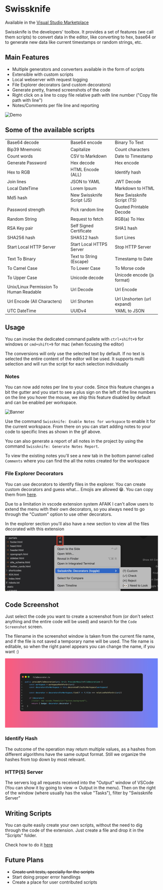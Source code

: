 # Swissknife

Available in the [Visual Studio Marketplace](https://marketplace.visualstudio.com/items?itemName=luisfontes19.vscode-swissknife)


Swissknife is the developers' toolbox. It provides a set of features (we call them scripts) to convert data in the editor, like converting to hex, base64 or to generate new data like current timestamps or random strings, etc.

## Main Features

* Multiple generators and converters available in the form of scripts
* Extensible with custom scripts
* Local webserver with request logging
* File Explorer decorators (and custom decorators)
* Generate pretty, framed screenshots of the code
* Right click on a line to copy file relative path with line number ("Copy file path with line")
* Notes/Comments per file line and reporting

![Demo](data/demo.gif)

## Some of the available scripts
|                                         |                            |                            |
| --------------------------------------- | -------------------------- | -------------------------- |
| Base64 decode                           | Base64 encode              | Binary To Text             |
| Bip39 Mnemonic                          | Capitalize                 | Count characters           |
| Count words                             | CSV to Markdown            | Date to Timestamp          |
| Generate Password                       | Hex decode                 | Hex encode                 |
| Hex to RGB                              | HTML Encode (ALL)          | Identify hash              |
| Join lines                              | JSON to YAML               | JWT Decode                 |
| Local DateTime                          | Lorem Ipsum                | Markdown to HTML           |
| Md5 hash                                | New Swissknife Script (JS) | New Swissknife Script (TS) |
| Password strength                       | Pick random line           | Quoted Printable Decode    |
| Random String                           | Request to fetch           | RGB(a) To Hex              |
| RSA Key pair                            | Self Signed Certificate    | SHA1 hash                  |
| SHA256 hash                             | SHA512 hash                | Sort Lines                 |
| Start Local HTTP Server                 | Start Local HTTPS Server   | Stop HTTP Server           |
| Text To Binary                          | Text to String (Escape)    | Timestamp to Date          |
| To Camel Case                           | To Lower Case              | To Morse code              |
| To Upper Case                           | Unicode decode             | Unicode encode (js format) |
| Unix/Linux Permission To Human Readable | Url Decode                 | Url Encode                 |
| Url Encode (All Characters)             | Url Shorten                | Url Unshorten (url expand) |
| UTC DateTime                            | UUIDv4                     | YAML to JSON               |


## Usage

You can invoke the dedicated command pallete with ```ctrl+shift+9``` for windows or ```cmd+shift+9``` for mac (when focusing the editor)

The conversions will only use the selected text by default. If no text is selected the entire content of the editor will be used.
It supports multi selection and will run the script for each selection individually

### Notes

You can now add notes per line to your code. Since this feature changes a bit the gutter and you start to see a plus sign on the left of the line numbers on the line you hover the mouse, we ship this feature disabled by default and can be enabled per workspace.

![Banner](data/notes.gif)

Use the command `Swissknife: Enable Notes for workspace` to enable it for the current workspace. From there on you can start adding notes to your code to specific lines as shown in the gif above.

You can also generate a report of all notes in the project by using the command `Swissknife: Generate Notes Report`.

To view the existing notes you'll see a new tab in the bottom pannel called `Comments` where you can find the all the notes created for the workspace

### File Explorer Decorators

You can use decorators to identify files in the explorer. You can create custom decorators and guess what... Emojis are allowed 😁. You can copy them from [here](https://emojipedia.org/).

Due to a limitation in vscode extension system AFAIK I can't allow users to extend the menu with their own decorators, so you always need to go through the "Custom" option to use other decorators.

In the explorer section you'll also have a new section to view all the files decorated with this extension

![Decorators](data/decorators.jpg)

## Code Screenshot

Just select the code you want to create a screenshot from (or don't select anything and the entire code will be used) and search for the `Code Screenshot` screen.


The filename in the screenshot window is taken from the current file name, and if the file is not saved a temporary name will be used. The file name is editable, so when the right panel appears you can change the name, if you want :)

![code screenshot](data/code_screenshot.png)



### Identify Hash

The outcome of the operation may return multiple values, as a hashes from different algorithms have the same output format.
Still we organize the hashes from top down by most relevant.

### HTTP(S) Server

The servers log all requests received into the "Output" window of VSCode (You can show it by going to view -> Output in the menu). Then on the right of the window (where usually has the value "Tasks"), filter by "Swissknife Server"

## Writing Scripts

You can quite easily create your own scripts, without the need to dig through the code of the extension. Just create a file and drop it in the "Scripts" folder.

Check how to do it [here](https://github.com/luisfontes19/vscode-swissknife/blob/master/data/custom_scripts.md)


## Future Plans

* ~~Create unit tests, specially for the scripts~~
* Start doing proper error handlings
* Create a place for user contributed scripts
